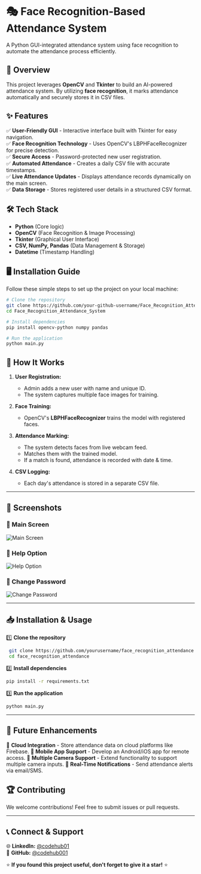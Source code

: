 # 🎭 Face Recognition-Based Attendance System

A Python GUI-integrated attendance system using face recognition to automate the attendance process efficiently.

## 📌 Overview
This project leverages **OpenCV** and **Tkinter** to build an AI-powered attendance system. By utilizing **face recognition**, it marks attendance automatically and securely stores it in CSV files.

## ✨ Features
✅ **User-Friendly GUI** - Interactive interface built with Tkinter for easy navigation.<br>
✅ **Face Recognition Technology** - Uses OpenCV's LBPHFaceRecognizer for precise detection.<br>
✅ **Secure Access** - Password-protected new user registration.<br>
✅ **Automated Attendance** - Creates a daily CSV file with accurate timestamps.<br>
✅ **Live Attendance Updates** - Displays attendance records dynamically on the main screen.<br>
✅ **Data Storage** - Stores registered user details in a structured CSV format.<br>

## 🛠️ Tech Stack
- **Python** (Core logic)
- **OpenCV** (Face Recognition & Image Processing)
- **Tkinter** (Graphical User Interface)
- **CSV, NumPy, Pandas** (Data Management & Storage)
- **Datetime** (Timestamp Handling)

## 🖥️ Installation Guide
Follow these simple steps to set up the project on your local machine:

```bash
# Clone the repository
git clone https://github.com/your-github-username/Face_Recognition_Attendance_System.git
cd Face_Recognition_Attendance_System

# Install dependencies
pip install opencv-python numpy pandas

# Run the application
python main.py
```

## 🚀 How It Works
1. **User Registration:**
   - Admin adds a new user with name and unique ID.
   - The system captures multiple face images for training.

2. **Face Training:**
   - OpenCV's **LBPHFaceRecognizer** trains the model with registered faces.

3. **Attendance Marking:**
   - The system detects faces from live webcam feed.
   - Matches them with the trained model.
   - If a match is found, attendance is recorded with date & time.
   
4. **CSV Logging:**
   - Each day's attendance is stored in a separate CSV file.

---
## 📸 Screenshots

### 🔹 Main Screen
![Main Screen](https://user-images.githubusercontent.com/37211676/58502148-97ec2a00-81a3-11e9-963e-674b9c3e05dc.png)

### 🔹 Help Option
![Help Option](https://user-images.githubusercontent.com/37211676/58502152-991d5700-81a3-11e9-861a-9115526010c2.png)

### 🔹 Change Password
![Change Password](https://user-images.githubusercontent.com/37211676/58502146-97539380-81a3-11e9-8536-0c68160ecc55.png)

---
## 📥 Installation & Usage

1️⃣ **Clone the repository**  
```bash
 git clone https://github.com/yourusername/face_recognition_attendance.git
 cd face_recognition_attendance
```

2️⃣ **Install dependencies**  
```bash
pip install -r requirements.txt
```

3️⃣ **Run the application**  
```bash
python main.py
```

---
## 📢 Future Enhancements

🚀 **Cloud Integration** - Store attendance data on cloud platforms like Firebase.
🚀 **Mobile App Support** - Develop an Android/iOS app for remote access.
🚀 **Multiple Camera Support** - Extend functionality to support multiple camera inputs.
🚀 **Real-Time Notifications** - Send attendance alerts via email/SMS.

## 🏆 Contributing

   We welcome contributions! Feel free to submit issues or pull requests.

---
## 📞 Connect & Support

🌐 **LinkedIn:** [@codehub01](https://www.linkedin.com/in/codehub01/)  
🔗 **GitHub:** [@codehub001](https://github.com/codehub001)  


⭐ **If you found this project useful, don't forget to give it a star!** ⭐



